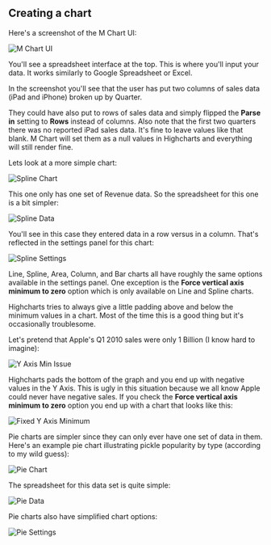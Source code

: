 ## Creating a chart ##

Here's a screenshot of the M Chart UI:

![M Chart UI](https://methnen.com/misc/m-chart/ui.png)

You'll see a spreadsheet interface at the top.  This is where you'll input your data.  It works similarly to Google Spreadsheet or Excel.

In the screenshot you'll see that the user has put two columns of sales data (iPad and iPhone) broken up by Quarter.

They could have also put to rows of sales data and simply flipped the **Parse in** setting to **Rows** instead of columns.  Also note that the first two quarters there was no reported iPad sales data.  It's fine to leave values like that blank.  M Chart will set them as a null values in Highcharts and everything will still render fine.

Lets look at a more simple chart:

![Spline Chart](https://methnen.com/misc/m-chart/spline.png)

This one only has one set of Revenue data.  So the spreadsheet for this one is a bit simpler:

![Spline Data](https://methnen.com/misc/m-chart/spline-data.png)

You'll see in this case they entered data in a row versus in a column.  That's reflected in the settings panel for this chart:

![Spline Settings](https://methnen.com/misc/m-chart/spline-settings.png)

Line, Spline, Area, Column, and Bar charts all have roughly the same options available in the settings panel.  One exception is the **Force vertical axis minimum to zero** option which is only available on Line and Spline charts.

Highcharts tries to always give a little padding above and below the minimum values in a chart.  Most of the time this is a good thing but it's occasionally troublesome. 

Let's pretend that Apple's Q1 2010 sales were only 1 Billion (I know hard to imagine):

![Y Axis Min Issue](https://methnen.com/misc/m-chart/y-axis-min-problem-example.png)

Highcharts pads the bottom of the graph and you end up with negative values in the Y Axis.  This is ugly in this situation because we all know Apple could never have negative sales.  If you check the **Force vertical axis minimum to zero** option you end up with a chart that looks like this:

![Fixed Y Axis Minimum](https://methnen.com/misc/m-chart/y-axis-min-fixed-example.png)

Pie charts are simpler since they can only ever have one set of data in them.  Here's an example pie chart illustrating pickle popularity by type (according to my wild guess):

![Pie Chart](https://methnen.com/misc/m-chart/pie.png)

The spreadsheet for this data set is quite simple:

![Pie Data](https://methnen.com/misc/m-chart/pie-data.png)

Pie charts also have simplified chart options:

![Pie Settings](https://methnen.com/misc/m-chart/pie-settings.png)